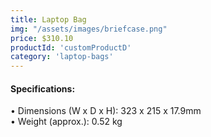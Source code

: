 ```yaml
---
title: Laptop Bag
img: "/assets/images/briefcase.png"
price: $310.10
productId: 'customProductD'
category: 'laptop-bags'
---
```

<div data-v-2a05d754="" class="container container--fluid">
  <h4 data-v-2a05d754="" class="d-flex justify-start section-title">Specifications:</h4>
  <div data-v-2a05d754="" class="row no-gutters">
    <div data-v-2a05d754="" class="d-flex justify-start spec-list col">
      <div data-v-2a05d754="" class="text-left section-text">
        • Dimensions (W x D x H): 323 x 215 x 17.9mm<br>
        • Weight (approx.): 0.52 kg
      </div>
    </div>
  </div>
</div>